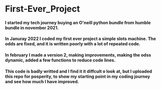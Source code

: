 # First-Ever_Project

#### I started my tech journey buying an O'neill python bundle from humble bundle in november 2021.

#### In Januray 2022 I coded my first ever project a simple slots machine. The odds are fixed, and it is written poorly with a lot of repeated code.

#### In february I made a version 2, making improvements, making the odss dynamic, added a few functions to reduce code lines.

#### This code is badly writted and I find it it diffcult o look at, but I uploaded this repo for posperity, to show my starting point in my coding journey and see how much I have improved.
